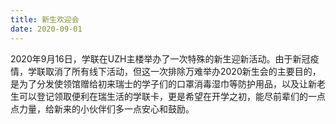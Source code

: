 ```yaml
---
title: 新生欢迎会
date: 2020-09-01
---
```


2020年9月16日，学联在UZH主楼举办了一次特殊的新生迎新活动。由于新冠疫情，学联取消了所有线下活动，但这一次排除万难举办2020新生会的主要目的，是为了分发使领馆赠给初来瑞士的学子们的口罩消毒湿巾等防护用品，以及让新老生可以登记领取便利在瑞生活的学联卡，更是希望在开学之初，能尽前辈们的一点点力量，给新来的小伙伴们多一点安心和鼓励。
